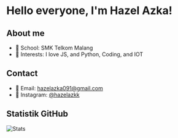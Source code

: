 # Hello everyone, I'm Hazel Azka!

## About me
- 🏫 School: SMK Telkom Malang
- 💬 Interests: I love JS, and Python, Coding, and IOT

## Contact
- 📧 Email: [hazelazka091@gmail.com](mailto:hazelazka091@gmail.com)
- 📸 Instagram: [@hazelazkk](https://instagram.com/hazelazkk)

## Statistik GitHub
![Stats](https://github-readme-stats.vercel.app/api?username=muhammadhazel&show_icons=true&theme=radical)
